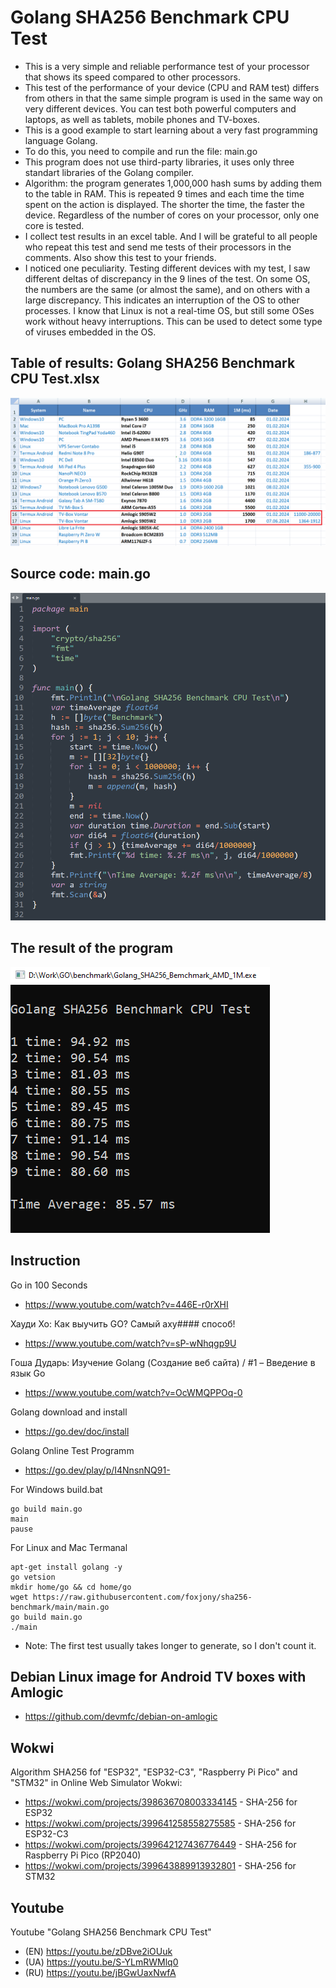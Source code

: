 # Golang SHA256 Benchmark CPU Test
- This is a very simple and reliable performance test of your processor that shows its speed compared to other processors.
- This test of the performance of your device (CPU and RAM test) differs from others in that the same simple program is used in the same way on very different devices. You can test both powerful computers and laptops, as well as tablets, mobile phones and TV-boxes.
- This is a good example to start learning about a very fast programming language Golang.
- To do this, you need to compile and run the file: main.go
- This program does not use third-party libraries, it uses only three standart libraries of the Golang compiler.
- Algorithm: the program generates 1,000,000 hash sums by adding them to the table in RAM. This is repeated 9 times and each time the time spent on the action is displayed. The shorter the time, the faster the device. Regardless of the number of cores on your processor, only one core is tested.
- I collect test results in an excel table. And I will be grateful to all people who repeat this test and send me tests of their processors in the comments. Also show this test to your friends.
- I noticed one peculiarity. Testing different devices with my test, I saw different deltas of discrepancy in the 9 lines of the test. On some OS, the numbers are the same (or almost the same), and on others with a large discrepancy. This indicates an interruption of the OS to other processes. I know that Linux is not a real-time OS, but still some OSes work without heavy interruptions. This can be used to detect some type of viruses embedded in the OS.

## Table of results: Golang SHA256 Benchmark CPU Test.xlsx
![Table of results](https://github.com/foxjony/sha256-benchmark/blob/main/Table.png)

## Source code: main.go 
![Source code](https://github.com/foxjony/sha256-benchmark/blob/main/Source.png)

## The result of the program
![The result of the program](https://github.com/foxjony/sha256-benchmark/blob/main/Result.png)

## Instruction
Go in 100 Seconds
- https://www.youtube.com/watch?v=446E-r0rXHI

Хауди Хо: Как выучить GO? Самый аху#### способ!
- https://www.youtube.com/watch?v=sP-wNhqgp9U

Гоша Дударь: Изучение Golang (Создание веб сайта) / #1 – Введение в язык Go
- https://www.youtube.com/watch?v=OcWMQPPOq-0

Golang download and install
- https://go.dev/doc/install

Golang Online Test Programm
- https://go.dev/play/p/I4NnsnNQ91-

For Windows build.bat
```
go build main.go
main
pause
```

For Linux and Mac Termanal
```
apt-get install golang -y
go vetsion
mkdir home/go && cd home/go
wget https://raw.githubusercontent.com/foxjony/sha256-benchmark/main/main.go
go build main.go
./main
```

- Note: The first test usually takes longer to generate, so I don't count it.

## Debian Linux image for Android TV boxes with Amlogic
- https://github.com/devmfc/debian-on-amlogic

## Wokwi
Algorithm SHA256 fof "ESP32", "ESP32-C3", "Raspberry Pi Pico" and "STM32" in Online Web Simulator Wokwi:
- https://wokwi.com/projects/398636708003334145 - SHA-256 for ESP32
- https://wokwi.com/projects/399641258558275585 - SHA-256 for ESP32-C3
- https://wokwi.com/projects/399642127436776449 - SHA-256 for Raspberry Pi Pico (RP2040)
- https://wokwi.com/projects/399643889913932801 - SHA-256 for STM32

## Youtube
Youtube "Golang SHA256 Benchmark CPU Test"
- (EN) https://youtu.be/zDBve2iOUuk
- (UA) https://youtu.be/S-YLmRWMlq0
- (RU) https://youtu.be/jBGwUaxNwfA
